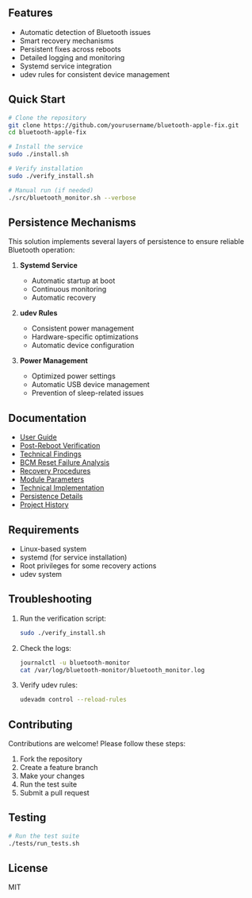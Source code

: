 ## Features
- Automatic detection of Bluetooth issues
- Smart recovery mechanisms
- Persistent fixes across reboots
- Detailed logging and monitoring
- Systemd service integration
- udev rules for consistent device management

## Quick Start
```bash
# Clone the repository
git clone https://github.com/yourusername/bluetooth-apple-fix.git
cd bluetooth-apple-fix

# Install the service
sudo ./install.sh

# Verify installation
sudo ./verify_install.sh

# Manual run (if needed)
./src/bluetooth_monitor.sh --verbose
```

## Persistence Mechanisms
This solution implements several layers of persistence to ensure reliable Bluetooth operation:

1. **Systemd Service**
   - Automatic startup at boot
   - Continuous monitoring
   - Automatic recovery

2. **udev Rules**
   - Consistent power management
   - Hardware-specific optimizations
   - Automatic device configuration

3. **Power Management**
   - Optimized power settings
   - Automatic USB device management
   - Prevention of sleep-related issues

## Documentation
- [User Guide](docs/user/usage.md)
- [Post-Reboot Verification](docs/user/post-reboot-verification.md)
- [Technical Findings](docs/technical/technical-findings.md)
- [BCM Reset Failure Analysis](BCM_RESET_FAILURE.md)
- [Recovery Procedures](docs/technical/recovery-procedure.md)
- [Module Parameters](docs/user/module-parameters.md)
- [Technical Implementation](docs/technical/implementation.md)
- [Persistence Details](docs/technical/persistence.md)
- [Project History](docs/development/project-history.md)

## Requirements
- Linux-based system
- systemd (for service installation)
- Root privileges for some recovery actions
- udev system

## Troubleshooting
1. Run the verification script:
   ```bash
   sudo ./verify_install.sh
   ```
2. Check the logs:
   ```bash
   journalctl -u bluetooth-monitor
   cat /var/log/bluetooth-monitor/bluetooth_monitor.log
   ```
3. Verify udev rules:
   ```bash
   udevadm control --reload-rules
   ```

## Contributing
Contributions are welcome! Please follow these steps:

1. Fork the repository
2. Create a feature branch
3. Make your changes
4. Run the test suite
5. Submit a pull request

## Testing
```bash
# Run the test suite
./tests/run_tests.sh
```

## License
MIT
